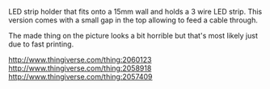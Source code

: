 LED strip holder that fits onto a 15mm wall and holds a 3 wire LED strip.
This version comes with a small gap in the top allowing to feed a cable through.

The made thing on the picture looks a bit horrible but that's most likely just due to fast printing.

http://www.thingiverse.com/thing:2060123
http://www.thingiverse.com/thing:2058918
http://www.thingiverse.com/thing:2057409

